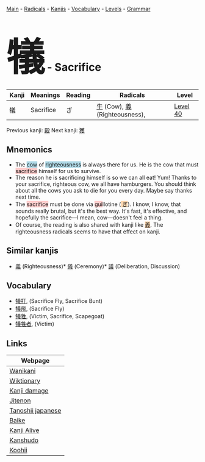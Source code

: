 <style> bigfont {font-size: 100px}</style>
[Main](../README.md) -
[Radicals](../radicals.md) -
[Kanjis](../kanjis.md) -
[Vocabulary](../vocabulary.md) -
[Levels](../levels.md) -
[Grammar](../grammar.md)
# <bigfont> 犠</bigfont> - Sacrifice 

| Kanji | Meanings | Reading | Radicals | Level |
| --- | --- | --- | --- | --- |
| 犠 | Sacrifice | ぎ | [牛](../radicals/牛.md) (Cow), [義](../radicals/義.md) (Righteousness),  | [Level 40](../levels/wk_level40.md) |

Previous kanji: [殿](殿.md) Next kanji: [獲](獲.md) 

## Mnemonics
 * The <span style="background-color:#ADD8E6"> cow</span> of <span style="background-color:#ADD8E6"> righteousness</span> is always there for us. He is the cow that must <span style="background-color:#ffcccb"> sacrifice</span> himself for us to survive.
* The reason he is sacrificing himself is so we can all eat! Yum! Thanks to your sacrifice, righteous cow, we all have hamburgers. You should think about all the cows you ask to die for you every day. Maybe say thanks next time.
* The <span style="background-color:#ffcccb"> sacrifice</span> must be done via <span style="background-color:#ffcccb"> gui</span>llotine (<span style="background-color:#fed8b1"> [ぎ](https://jisho.org/search/ぎ)</span>). I know, I know, that sounds really brutal, but it's the best way. It's fast, it's effective, and hopefully the sacrifice—I mean, cow—doesn't feel a thing.
* Of course, the reading is also shared with kanji like <span style="background-color:#fed8b1"> [義](https://jisho.org/search/義)</span>. The righteousness radicals seems to have that effect on kanji.


## Similar kanjis
 * [義](義.md) (Righteousness)* [儀](儀.md) (Ceremony)* [議](議.md) (Deliberation, Discussion)


## Vocabulary
 * [犠打](../vocabulary/犠.md), (Sacrifice Fly, Sacrifice Bunt)
* [犠飛](../vocabulary/犠.md), (Sacrifice Fly)
* [犠牲](../vocabulary/犠.md), (Victim, Sacrifice, Scapegoat)
* [犠牲者](../vocabulary/犠.md), (Victim)



## Links 

| Webpage |
| --- |
| [Wanikani          ](https://www.wanikani.com/kanji/犠) |
| [Wiktionary        ](https://en.wiktionary.org/wiki/犠) |
| [Kanji damage      ](http://www.kanjidamage.com/kanji/search?utf8=✓&q=犠) |
| [Jitenon           ](https://jitenon.com/kanji/犠) |
| [Tanoshii japanese ](https://www.tanoshiijapanese.com/dictionary/kanji.cfm?k=犠) |
| [Baike             ](https://baike.baidu.com/item/犠) |
| [Kanji Alive       ](https://app.kanjialive.com/犠) |
| [Kanshudo          ](https://www.kanshudo.com/searchmn?q=犠) |
| [Koohii            ](https://kanji.koohii.com/study/kanji/犠) |
